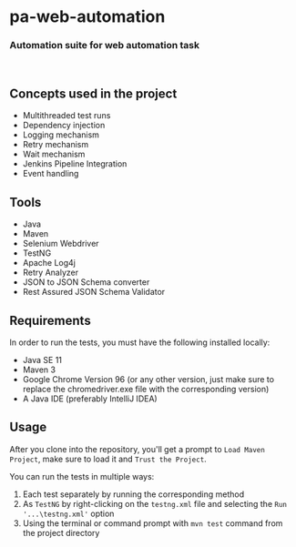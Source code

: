 # pa-web-automation

### Automation suite for web automation task
<br/>

## Concepts used in the project

- Multithreaded test runs
- Dependency injection
- Logging mechanism
- Retry mechanism
- Wait mechanism
- Jenkins Pipeline Integration
- Event handling


## Tools

- Java
- Maven
- Selenium Webdriver
- TestNG
- Apache Log4j
- Retry Analyzer
- JSON to JSON Schema converter
- Rest Assured JSON Schema Validator

## Requirements

In order to run the tests, you must have the following installed locally:

- Java SE 11
- Maven 3
- Google Chrome Version 96 (or any other version, just make sure to replace the chromedriver.exe file with the corresponding version)
- A Java IDE (preferably IntelliJ IDEA)

## Usage

After you clone into the repository, you'll get a prompt to `Load Maven Project`, make sure to load it and `Trust the Project`.

You can run the tests in multiple ways:

1. Each test separately by running the corresponding method
2. As `TestNG` by right-clicking on the `testng.xml` file and selecting the `Run '...\testng.xml'` option
3. Using the terminal or command prompt with `mvn test` command from the project directory






